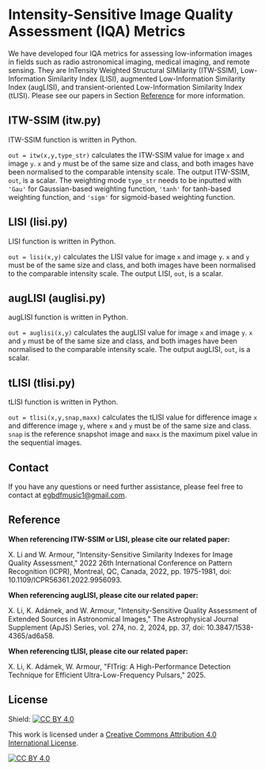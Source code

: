 # Intensity-Sensitive Image Quality Assessment (IQA) Metrics

We have developed four IQA metrics for assessing low-information images in fields such as radio astronomical imaging, medical imaging, and remote sensing. They are InTensity Weighted Structural SIMilarity (ITW-SSIM), Low-Information Similarity Index (LISI), augmented Low-Information Similarity Index (augLISI), and transient-oriented Low-Information Similarity Index (tLISI). Please see our papers in Section [Reference](https://github.com/egbdfX/Intensity-sensitive-IQAs/tree/main#reference) for more information.

## ITW-SSIM (itw.py)

ITW-SSIM function is written in Python.

```out = itw(x,y,type_str)``` calculates the ITW-SSIM value for image ```x``` and image ```y```. ```x``` and ```y``` must be of the same size and class, and both images have been normalised to the comparable intensity scale. The output ITW-SSIM, ```out```, is a scalar. The weighting mode ```type_str``` needs to be inputted with ```'Gau'``` for Gaussian-based weighting function, ```'tanh'``` for tanh-based weighting function, and ```'sigm'``` for sigmoid-based weighting function.

## LISI (lisi.py)

LISI function is written in Python.

```out = lisi(x,y)``` calculates the LISI value for image ```x``` and image ```y```. ```x``` and ```y``` must be of the same size and class, and both images have been normalised to the comparable intensity scale. The output LISI, ```out```, is a scalar.

## augLISI (auglisi.py)

augLISI function is written in Python.

```out = auglisi(x,y)``` calculates the augLISI value for image ```x``` and image ```y```. ```x``` and ```y``` must be of the same size and class, and both images have been normalised to the comparable intensity scale. The output augLISI, ```out```, is a scalar.

## tLISI (tlisi.py)

tLISI function is written in Python.

```out = tlisi(x,y,snap,maxx)``` calculates the tLISI value for difference image ```x``` and difference image ```y```, where ```x``` and ```y``` must be of the same size and class. ```snap``` is the reference snapshot image and ```maxx``` is the maximum pixel value in the sequential images.

## Contact
If you have any questions or need further assistance, please feel free to contact at [egbdfmusic1@gmail.com](mailto:egbdfmusic1@gmail.com).

## Reference

**When referencing ITW-SSIM or LISI, please cite our related paper:**

X. Li and W. Armour, "Intensity-Sensitive Similarity Indexes for Image Quality Assessment," 2022 26th International Conference on Pattern Recognition (ICPR), Montreal, QC, Canada, 2022, pp. 1975-1981, doi: 10.1109/ICPR56361.2022.9956093.

**When referencing augLISI, please cite our related paper:**

X. Li, K. Adámek, and W. Armour, "Intensity-Sensitive Quality Assessment of Extended Sources in Astronomical Images," The Astrophysical Journal Supplement (ApJS) Series, vol. 274, no. 2, 2024, pp. 37, doi: 10.3847/1538-4365/ad6a58.

**When referencing tLISI, please cite our related paper:**

X. Li, K. Adámek, W. Armour, "FITrig: A High-Performance Detection Technique for Efficient Ultra-Low-Frequency Pulsars," 2025.

## License

Shield: [![CC BY 4.0][cc-by-shield]][cc-by]

This work is licensed under a
[Creative Commons Attribution 4.0 International License][cc-by].

[![CC BY 4.0][cc-by-image]][cc-by]

[cc-by]: http://creativecommons.org/licenses/by/4.0/
[cc-by-image]: https://i.creativecommons.org/l/by/4.0/88x31.png
[cc-by-shield]: https://img.shields.io/badge/License-CC%20BY%204.0-lightgrey.svg
